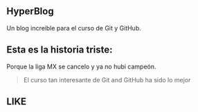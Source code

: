 ## HyperBlog
Un blog increible para el curso de Git y GitHub.


## Esta es la historia triste:

Porque la liga MX se cancelo y ya no hubi campeón.

> El curso tan interesante de Git and GitHub ha sido lo mejor

## LIKE